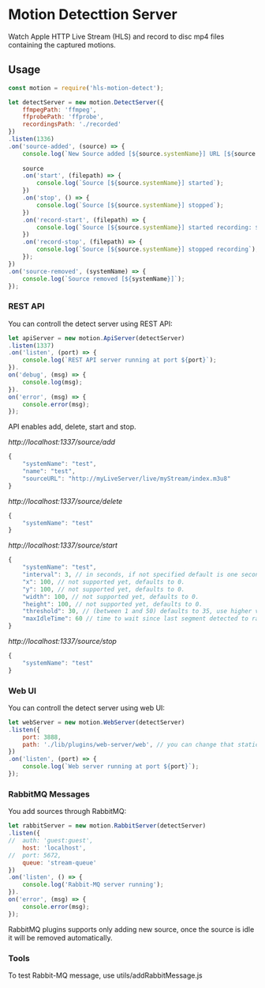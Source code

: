 

# Motion Detecttion Server
Watch Apple HTTP Live Stream (HLS) and record to disc mp4 files containing the captured motions.


## Usage

```javascript
const motion = require('hls-motion-detect');

let detectServer = new motion.DetectServer({
	ffmpegPath: 'ffmpeg', 
	ffprobePath: 'ffprobe', 
	recordingsPath: './recorded'
})
.listen(1336)
.on('source-added', (source) => {
	console.log(`New Source added [${source.systemName}] URL [${source.sourceURL}]`);
	
	source
	.on('start', (filepath) => {
		console.log(`Source [${source.systemName}] started`);
	})
	.on('stop', () => {
		console.log(`Source [${source.systemName}] stopped`);
	})
	.on('record-start', (filepath) => {
		console.log(`Source [${source.systemName}] started recording: ${filepath}`);
	})
	.on('record-stop', (filepath) => {
		console.log(`Source [${source.systemName}] stopped recording`);
	});
})
.on('source-removed', (systemName) => {
	console.log(`Source removed [${systemName}]`);
});
```

### REST API
You can controll the detect server using REST API:
```javascript
let apiServer = new motion.ApiServer(detectServer)
.listen(1337)
.on('listen', (port) => {
	console.log(`REST API server running at port ${port}`);
}).
on('debug', (msg) => {
	console.log(msg);
}).
on('error', (msg) => {
	console.error(msg);
});
```
API enables add, delete, start and stop.

*http://localhost:1337/source/add*
```javascript
{
	"systemName": "test",
	"name": "test",
	"sourceURL": "http://myLiveServer/live/myStream/index.m3u8"
}
```

*http://localhost:1337/source/delete*
```javascript
{
	"systemName": "test"
}
```

*http://localhost:1337/source/start*
```javascript
{
	"systemName": "test",
	"interval": 3, // in seconds, if not specified default is one second.
	"x": 100, // not supported yet, defaults to 0.
	"y": 100, // not supported yet, defaults to 0.
	"width": 100, // not supported yet, defaults to 0.
	"height": 100, // not supported yet, defaults to 0.
	"threshold": 30, // (between 1 and 50) defaults to 35, use higher value to increase sensitivity and lower value to decrease sensitivity.
	"maxIdleTime": 60 // time to wait since last segment detected to raise idle event (Used by RabbitMQ to remove the source).
}
```

*http://localhost:1337/source/stop*
```javascript
{
	"systemName": "test"
}
```


### Web UI
You can controll the detect server using web UI:
```javascript
let webServer = new motion.WebServer(detectServer)
.listen({
	port: 3888,
	path: './lib/plugins/web-server/web', // you can change that static path to your own web folder
})
.on('listen', (port) => {
	console.log(`Web server running at port ${port}`);
});
```

### RabbitMQ Messages
You add sources through RabbitMQ:
```javascript
let rabbitServer = new motion.RabbitServer(detectServer)
.listen({
//	auth: 'guest:guest',
	host: 'localhost',
//	port: 5672,
	queue: 'stream-queue'
})
.on('listen', () => {
	console.log('Rabbit-MQ server running');
}).
on('error', (msg) => {
	console.error(msg);
});
```
RabbitMQ plugins supports only adding new source, once the source is idle it will be removed automatically.

### Tools

To test Rabbit-MQ message, use utils/addRabbitMessage.js